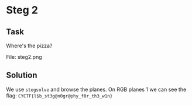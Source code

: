 # Steg 2

## Task

Where's the pizza?

File: steg2.png

## Solution

We use `stegsolve` and browse the planes. On RGB planes 1 we can see the flag: `CYCTF{l$b_st3g@n0gr@phy_f0r_th3_w1n}`
